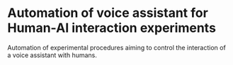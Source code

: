 # Automation of voice assistant for Human-AI interaction experiments

Automation of experimental procedures aiming to control the interaction of a voice assistant with humans.
